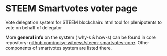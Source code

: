 # STEEM Smartvotes voter page
Vote delegation system for STEEM blockchain: html tool for plenipotents to vote on behalf of delegator

More **general info** on the system ( why-s & how-s) can be found in core repository: [github.com/noisy-witness/steem-smartvotes-core](https://github.com/noisy-witness/steem-smartvotes-core). Other components of smartvotes system are listed there.

